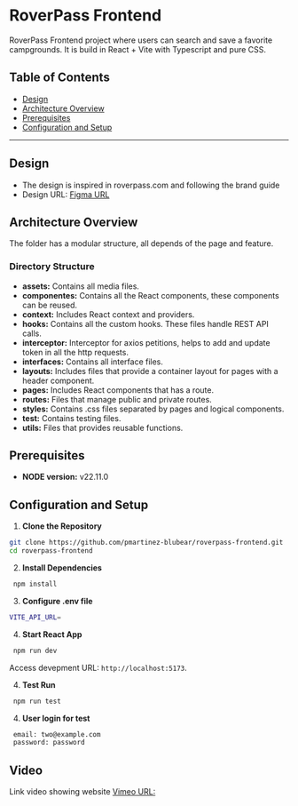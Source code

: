 # RoverPass Frontend

RoverPass Frontend project where users can search and save a favorite campgrounds. It is build in React + Vite with Typescript and pure CSS.

## **Table of Contents**

- [Design](#design)
- [Architecture Overview](#architecture-overview)
- [Prerequisites](#prerequisites)
- [Configuration and Setup](#configuration-and-setup)

---

## **Design**

- The design is inspired in roverpass.com and following the brand guide
- Design URL:
   [Figma URL](https://www.figma.com/design/LxpmDarwa9ZMpQDinRLfpK/RoverPass?node-id=0-1&t=PGDViEcsXF88GiSc-1)

## **Architecture Overview**

The folder has a modular structure, all depends of the page and feature.

### **Directory Structure**
  - **assets:** Contains all media files.
  - **componentes:** Contains all the React components, these components can be reused.
  - **context:** Includes React context and providers. 
  - **hooks:** Contains all the custom hooks. These files handle REST API calls.
  - **interceptor:** Interceptor for axios petitions, helps to add and update token in all the http requests.
  - **interfaces:** Contains all interface files.
  - **layouts:** Includes files that provide a container layout for pages with a header component.
  - **pages:** Includes React components that has a route.
  - **routes:** Files that manage public and private routes.
  - **styles:** Contains .css files separated by pages and logical components.
  - **test:** Contains testing files.
  - **utils:** Files that provides reusable functions.

## **Prerequisites**
  - **NODE version:** v22.11.0

## **Configuration and Setup**

  1. **Clone the Repository**

   ```bash
   git clone https://github.com/pmartinez-blubear/roverpass-frontend.git
   cd roverpass-frontend
   ```

  2. **Install Dependencies**

   ```bash
    npm install
   ``` 

  3. **Configure .env file**

   ```bash
   VITE_API_URL=
   ```

  4. **Start React App**

   ```bash
    npm run dev
   ```

   Access devepment URL: `http://localhost:5173`.

  4. **Test Run**

   ```bash
    npm run test
   ```

   4. **User login for test**

   ```bash
    email: two@example.com
    password: password
   ```

## Video
Link video showing website
[Vimeo URL:](https://vimeo.com/1044193614)
